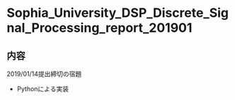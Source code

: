 # Sophia_University_DSP_Discrete_Signal_Processing_report_201901

## 内容

2019/01/14提出締切の宿題

- Pythonによる実装



